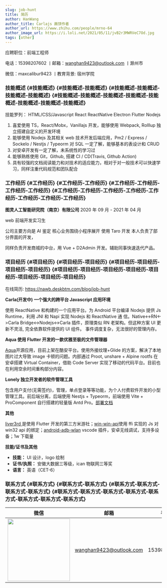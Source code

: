 ```yaml
---
slug: job-hunt
title: 简历
author: HanWang
author_title: Carlajs 画饼作者
author_url: https://www.zhihu.com/people/mrno-64
author_image_url: https://i.loli.net/2021/05/11/jvB2r3MWRVeC7Od.jpg
tags: [other]
---
```


应聘职位：前端工程师

电话：15398207602 丨邮箱：wanghan9423@outlook.com 丨滁州市

微信：maxcalibur9423 丨教育背景: 宿州学院

### 技能概述 {#技能概述} {#技能概述-技能概述} {#技能概述-技能概述-技能概述-技能概述} {#技能概述-技能概述-技能概述-技能概述-技能概述-技能概述-技能概述-技能概述}

技能罗列： HTML/CSS/Javascript React ReactNative Electron Flutter Nodejs

1. 喜爱使用 TS，React/Mobx，Vanillajs 开发，能够使用 Webpack, Rolllup 独立搭建自定义的开发环境
2. 能够使用 Nodejs 及其相关 web 技术开发后端应用，Pm2 / Express / SockeIo / Nestjs / Typeorm 对 SQL 一定了解，能够基本的表设计和 CRUD
3. 对安卓开发有一定了解，未系统性的学习过
4. 能够熟练使用 Git，Github, 搭建 CI / CD(Travis, Github Action)
5. 具有较强的文档阅读能力和对技术的适应能力，相对于对一般技术可以快速学习，同样注重代码规范和团队配合

### 工作经历 {#工作经历} {#工作经历-工作经历} {#工作经历-工作经历-工作经历-工作经历} {#工作经历-工作经历-工作经历-工作经历-工作经历-工作经历-工作经历-工作经历}

**图灵人工智能研究院（南京）有限公司** 2020 年 09 月 - 2021 年 04 月

web 前端开发实习生

公司主要方向是 AI 鉴定 核心业务围绕小程序展开 使用 Taro 开发 本人负责了部分界面的开发，

同样负责开发商城的中台，用 Vue + D2Admin 开发。辅助同事快速迭代产品。

### 项目经历 {#项目经历} {#项目经历-项目经历} {#项目经历-项目经历-项目经历-项目经历} {#项目经历-项目经历-项目经历-项目经历-项目经历-项目经历-项目经历-项目经历}

在线简历: [https://nawb.deskbtm.com/blog/job-hunt ](https://nawb.deskbtm.com/blog/job-hunt)

**Carla(开发中) 一个强大的跨平台 Javascript 应用环境**

使用 ReactNative 和构建的一个应用平台。为 Android 平台编译 Nodejs 提供 Js Runtime，利用 JNI 和 Napi 实现 Nodejs 和 ReactNative 通 信。Native<->RN<->Carla Bridge<->Nodejs<->Carla 插件，原理类似 RN 老架构。但这种方案 UI 更新不灵活, 完全依靠软件提供的 UI 组件。 事件调度复杂，无法很好的管理内存。

**Aqua 使用 Flutter 开发的一款优雅至极的文件管理器**

[Aqua](https://github.com/deskbtm/aqua)开源应用，目前上架在酷安平台。使用外接纹理+Glide 的方案，解决了本地图片过大导致 image 卡顿的问题。内部通过 Proot, unshare + Alpine rootfs 在安卓搭建 Virtual Container，借助 Code Server 实现了移动的代码平台。目前也在利用空余时间重构部分内容。

**Lonely 独立开发者的软件管理工具**

包含用户支付(无需签约)，管理，单点登录等等功能，为个人付费软件开发的小型管理工具。前后端分离，后端使用 Nestjs + Typeorm，前端使用 Vite + ProComponent 自行搭建的轻量版 Antd Pro。[部署文档](https://nawb.deskbtm.com/more/lonely-mgmt/start)

**其他**

[liver3rd ](https://github.com/sewerganger/liver3rd)是使用 Flutter 开发的第三方米游社；[win-win-api](https://github.com/deskbtm/win-win-api/)使用 ffi 实现的 Js 对 win32 api 的绑定；[android-adb-wlan](https://github.com/deskbtm/android-adb-wlan) vscode 插件，安卓无线调试，支持多设备；1w 下载量

**技能/证书及其他**

- **技能：** UI 设计，logo 绘制
- **证书/执照：** 安徽大数据三等级，ican 物联网三等奖
- **语言：** 英语（CET-6）

### 联系方式 {#联系方式} {#联系方式-联系方式} {#联系方式-联系方式-联系方式-联系方式} {#联系方式-联系方式-联系方式-联系方式-联系方式-联系方式-联系方式-联系方式}

| 微信                                         | 邮箱                    | 手机        |
| -------------------------------------------- | ----------------------- | ----------- |
| <img src="/img/wechat_qr.jpg" width="200" /> | wanghan9423@outlook.com | 15398207602 |

